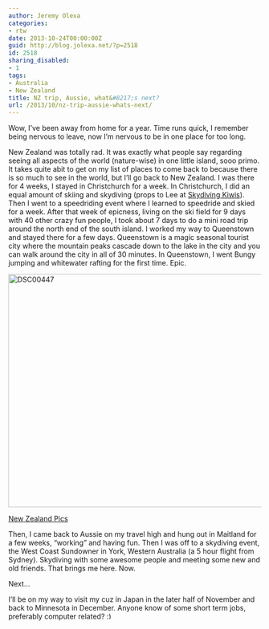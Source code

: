 ```yaml
---
author: Jeremy Olexa
categories:
- rtw
date: 2013-10-24T00:00:00Z
guid: http://blog.jolexa.net/?p=2518
id: 2518
sharing_disabled:
- 1
tags:
- Australia
- New Zealand
title: NZ trip, Aussie, what&#8217;s next?
url: /2013/10/nz-trip-aussie-whats-next/
---
```


Wow, I&#8217;ve been away from home for a year. Time runs quick, I remember being nervous to leave, now I&#8217;m nervous to be in one place for too long.

New Zealand was totally rad. It was exactly what people say regarding seeing all aspects of the world (nature-wise) in one little island, sooo primo. It takes quite abit to get on my list of places to come back to because there is so much to see in the world, but I&#8217;ll go back to New Zealand. I was there for 4 weeks, I stayed in Christchurch for a week. In Christchurch, I did an equal amount of skiing and skydiving (props to Lee at [Skydiving Kiwis][1]). Then I went to a speedriding event where I learned to speedride and skied for a week. After that week of epicness, living on the ski field for 9 days with 40 other crazy fun people, I took about 7 days to do a mini road trip around the north end of the south island. I worked my way to Queenstown and stayed there for a few days. Queenstown is a magic seasonal tourist city where the mountain peaks cascade down to the lake in the city and you can walk around the city in all of 30 minutes. In Queenstown, I went Bungy jumping and whitewater rafting for the first time. Epic.

[<img src="https://blog.jolexa.net/wp-content/uploads/2013/10/DSC00447-1024x768.jpg" alt="DSC00447" width="620" height="465" class="alignleft size-large wp-image-2520" />][2]

[New Zealand Pics][3]

Then, I came back to Aussie on my travel high and hung out in Maitland for a few weeks, &#8220;working&#8221; and having fun. Then I was off to a skydiving event, the West Coast Sundowner in York, Western Australia (a 5 hour flight from Sydney). Skydiving with some awesome people and meeting some new and old friends. That brings me here. Now.

Next&#8230;

I&#8217;ll be on my way to visit my cuz in Japan in the later half of November and back to Minnesota in December. Anyone know of some short term jobs, preferably computer related? <img src="http://blog.jolexa.net/wp-includes/images/smilies/simple-smile.png" alt=":)" class="wp-smiley" style="height: 1em; max-height: 1em;" />

 [1]: http://www.skydivingkiwis.com/
 [2]: https://blog.jolexa.net/wp-content/uploads/2013/10/DSC00447.jpg
 [3]: http://www.flickr.com/photos/jolexa/sets/72157636888814715/